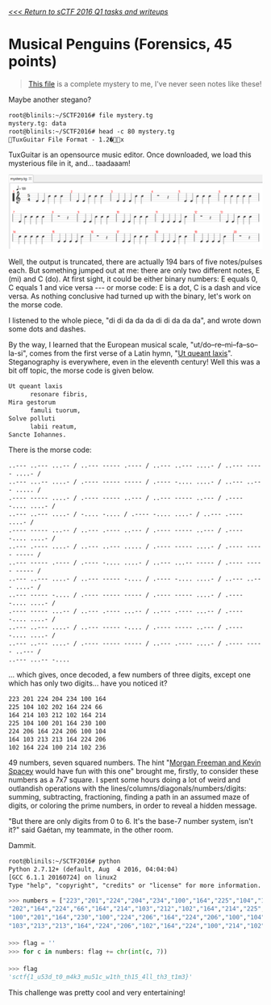 _[<<< Return to sCTF 2016 Q1 tasks and writeups](/CTF-Jeopardy/2016-sctf-q1)_
# Musical Penguins (Forensics, 45 points)

>[This file](mystery.tg) is a complete mystery to me, I've never seen notes like these!

Maybe another stegano?

```console
root@blinils:~/SCTF2016# file mystery.tg
mystery.tg: data
root@blinils:~/SCTF2016# head -c 80 mystery.tg
TuxGuitar File Format - 1.2�x
```

TuxGuitar is an opensource music editor. Once downloaded, we load this mysterious file in it, and... taadaaam!

![mystery.tg once loaded in TuxGuitar](mystery.png)

Well, the output is truncated, there are actually 194 bars of five notes/pulses each.
But something jumped out at me: there are only two different notes, E (mi) and C (do).
At first sight, it could be either binary numbers: E equals 0, C equals 1 and vice versa --- or morse code: 
E is a dot, C is a dash and vice versa. As nothing conclusive had turned up with the binary, let's work on the morse code.

I listened to the whole piece, "di di da da da di di da da da", and wrote down some dots and dashes.

By the way, I learned that the European musical scale,
"ut/do–re–mi–fa–so–la-si", comes from the first verse of a Latin hymn, "[Ut queant laxis](https://en.wikipedia.org/wiki/Ut_queant_laxis)".
Steganography is everywhere, even in the eleventh century! Well this was a bit off topic, the morse code is given below.

```
Ut queant laxis
      resonare fibris,
Mira gestorum
      famuli tuorum,
Solve polluti
      labii reatum,
Sancte Iohannes.
```

There is the morse code:

```
..--- ..--- ...-- / ..--- ----- .---- / ..--- ..--- ....- / ..--- ----- ....- / 
..--- ...-- ....- / .---- ----- ----- / .---- -.... ....- / ..--- ..--- ..... / 
.---- ----- ....- / .---- ----- ..--- / ..--- ----- ..--- / .---- -.... ....- / 
..--- ..--- ....- / -.... -.... / .---- -.... ....- / ..--- .---- ....- / 
.---- ----- ...-- / ..--- .---- ..--- / .---- ----- ..--- / .---- -.... ....- / 
..--- .---- ....- / ..--- ..--- ..... / .---- ----- ....- / .---- ----- ----- / 
..--- ----- .---- / .---- -.... ....- / ..--- ...-- ----- / .---- ----- ----- / 
..--- ..--- ....- / ..--- ----- -.... / .---- -.... ....- / ..--- ..--- ....- / 
..--- ----- -.... / .---- ----- ----- / .---- ----- ....- / .---- -.... ....- / 
.---- ----- ...-- / ..--- .---- ...-- / ..--- .---- ...-- / .---- -.... ....- / 
..--- ..--- ....- / ..--- ----- -.... / .---- ----- ..--- / .---- -.... ....- / 
..--- ..--- ....- / .---- ----- ----- / ..--- .---- ....- / .---- ----- ..--- / 
..--- ...-- -....
```

... which gives, once decoded, a few numbers of three digits, except one which has only two digits... have you noticed it?

```
223 201 224 204 234 100 164 
225 104 102 202 164 224 66 
164 214 103 212 102 164 214 
225 104 100 201 164 230 100 
224 206 164 224 206 100 104 
164 103 213 213 164 224 206 
102 164 224 100 214 102 236 
```

49 numbers, seven squared numbers. The hint "[Morgan Freeman and Kevin Spacey](https://en.wikipedia.org/wiki/Seven_(1995_film)) would have fun with this one"
brought me, firstly, to consider these numbers as a 7x7 square. I spent some hours doing a lot of weird and
outlandish operations with the lines/columns/diagonals/numbers/digits: summing, subtracting, fractioning,
finding a path in an assumed maze of digits, or coloring the prime numbers, in order to reveal a hidden message.

"But there are only digits from 0 to 6. It's the base-7 number system, isn't it?"
said Gaétan, my teammate, in the other room.

Dammit.

```console
root@blinils:~/SCTF2016# python
Python 2.7.12+ (default, Aug  4 2016, 04:04:04)
[GCC 6.1.1 20160724] on linux2
Type "help", "copyright", "credits" or "license" for more information.
```

```python
>>> numbers = ["223","201","224","204","234","100","164","225","104","102",\
"202","164","224","66","164","214","103","212","102","164","214","225","104",\
"100","201","164","230","100","224","206","164","224","206","100","104","164",\
"103","213","213","164","224","206","102","164","224","100","214","102","236"]

>>> flag = ''
>>> for c in numbers: flag += chr(int(c, 7))

>>> flag
'sctf{1_u53d_t0_m4k3_mu51c_w1th_th15_4ll_th3_t1m3}'
```

This challenge was pretty cool and very entertaining!

